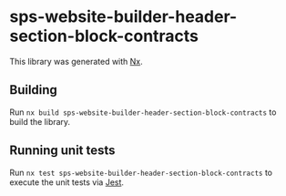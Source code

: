 # sps-website-builder-header-section-block-contracts

This library was generated with [Nx](https://nx.dev).

## Building

Run `nx build sps-website-builder-header-section-block-contracts` to build the library.

## Running unit tests

Run `nx test sps-website-builder-header-section-block-contracts` to execute the unit tests via [Jest](https://jestjs.io).
